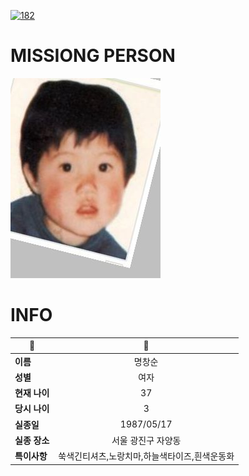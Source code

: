 [![182](https://img.shields.io/badge/%EC%8B%A4%EC%A2%85%EC%8B%A0%EA%B3%A0%EB%8A%94%20%EA%B5%AD%EB%B2%88%EC%97%86%EC%9D%B4-182-blue)](http://safe182.go.kr/index.do)

# MISSIONG PERSON

<img src="./missing_person.jpg">

# INFO

|🔑|💎|
|--|:--:|
|**이름**|명창순|
|**성별**|여자|
|**현재 나이**|37|
|**당시 나이**|3|
|**실종일**|1987/05/17|
|**실종 장소**|서울 광진구 자양동 |
|**특이사항**|쑥색긴티셔츠,노랑치마,하늘색타이즈,흰색운동화|
